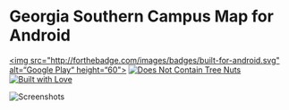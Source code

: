 # Georgia Southern Campus Map for Android

[<img src="http://forthebadge.com/images/badges/built-for-android.svg" alt=“Google Play“ height=“60">](https://play.google.com/store/apps/details?id=com.kobitate.gscampusmap) [![Does Not Contain Tree Nuts](http://forthebadge.com/images/badges/does-not-contain-treenuts.svg)](http://forthebadge.com) [![Built with Love](http://forthebadge.com/images/badges/built-with-love.svg)](http://forthebadge.com)

![Screenshots](http://i.imgur.com/axQnTJU.png)

